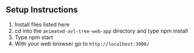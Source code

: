## Setup Instructions
1. Install files listed here
2. cd into the `animated-avl-tree-web-app` directory and type npm install
3. Type npm start
4. With your web browser go to `http://localhost:3000/`
